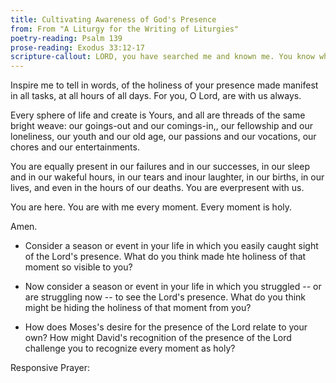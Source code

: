 ```yaml
---
title: Cultivating Awareness of God's Presence
from: From "A Liturgy for the Writing of Liturgies"
poetry-reading: Psalm 139
prose-reading: Exodus 33:12-17
scripture-callout: LORD, you have searched me and known me. You know when I sit down and when I stand up; you understand my thoughts from far away. You observe my travels and my rest; You are aware of all my ways. Before a word is on my tongue, you know all about it, LORD. - Psalm 139:1-4
---
```


Inspire me to tell in words, of the holiness of 
your presence made manifest in all tasks,
at all hours of all days.
    For you, O Lord, are with us always.

Every sphere of life and create is Yours, 
and all are threads of the same bright weave: 
    our goings-out and our comings-in,, 
    our fellowship and our loneliness,
    our youth and our old age, 
    our passions and our vocations,
    our chores and our entertainments.

You are equally present in our failures and in our successes, 
    in our sleep and in our wakeful hours,
    in our tears and inour laughter,
    in our births, in our lives,
and even in the hours of our deaths. 
You are everpresent with us.

You are here. You are with me every moment. 
Every moment is holy.

Amen.


- Consider a season or event in your life in which you easily caught sight of the Lord's presence. What do you think made hte holiness of that moment so visible to you?


- Now consider a season or event in your life in which you struggled -- or are struggling now -- to see the Lord's presence. What do you think might be hiding the holiness of that moment from you? 


- How does Moses's desire for the presence of the Lord relate to your own? How might David's recognition of the presence of the Lord challenge you to recognize every moment as holy? 


Responsive Prayer: 